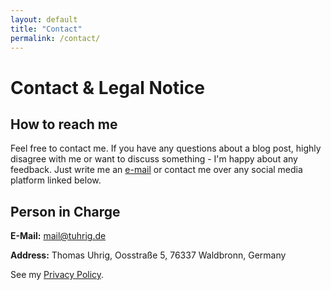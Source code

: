 ```yaml
---
layout: default
title: "Contact"
permalink: /contact/
---
```


# Contact & Legal Notice

## How to reach me

Feel free to contact me. 
If you have any questions about a blog post, highly disagree with me or want to discuss something - I'm happy about any feedback.
Just write me an [e-mail](mailto:mail@tuhrig.de) or contact me over any social media platform linked below.

## Person in Charge 

**E-Mail:** [mail@tuhrig.de](mailto:mail@tuhrig.de)

**Address:** Thomas Uhrig, Oosstraße 5, 76337 Waldbronn, Germany

See my [Privacy Policy](/privacy-policy).

<iframe 
name="thirdPartyContent"
src="" 
width="100%" 
height="450" 
style="border:0;" 
allowfullscreen="" 
loading="lazy" 
referrerpolicy="no-referrer-when-downgrade">
</iframe>

<script>
if(consentGiven()) {
    const site = "https://www.google.com/maps/embed?pb=!1m18!1m12!1m3!1d2621.4727459102696!2d8.472524600000002!3d48.92543690000001!2m3!1f0!2f0!3f0!3m2!1i1024!2i768!4f13.1!3m3!1m2!1s0x47970e50f1e203ad%3A0xf90ec0a4cdb17bd5!2sOosstra%C3%9Fe%205%2C%2076337%20Waldbronn!5e0!3m2!1sde!2sde!4v1671456592158!5m2!1sde!2sde";
    document.getElementsByName('thirdPartyContent')[0].src = site;
}
</script>

